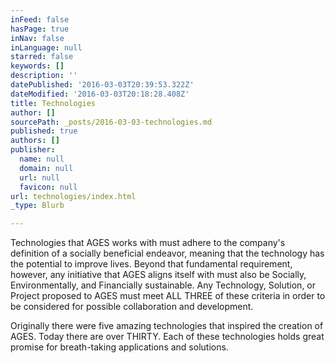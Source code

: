 ```yaml
---
inFeed: false
hasPage: true
inNav: false
inLanguage: null
starred: false
keywords: []
description: ''
datePublished: '2016-03-03T20:39:53.322Z'
dateModified: '2016-03-03T20:18:28.408Z'
title: Technologies
author: []
sourcePath: _posts/2016-03-03-technologies.md
published: true
authors: []
publisher:
  name: null
  domain: null
  url: null
  favicon: null
url: technologies/index.html
_type: Blurb

---
```

Technologies that AGES works with must adhere to the company's definition of a socially beneficial endeavor, meaning that the technology has the potential to improve lives. Beyond that fundamental requirement, however, any initiative that AGES aligns itself with must also be Socially, Environmentally, and Financially sustainable. Any Technology, Solution, or Project proposed to AGES must meet ALL THREE of these criteria in order to be considered for possible collaboration and development.

Originally there were five amazing technologies that inspired the creation of AGES. Today there are over THIRTY. Each of these technologies holds great promise for breath-taking applications and solutions.